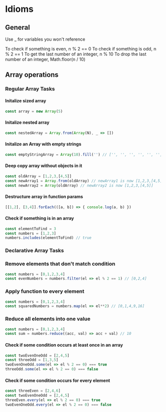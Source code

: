 # Idioms

## General
Use _ for variables you won't reference

To check if something is even, n % 2 == 0
To check if something is odd, n % 2 == 1
To get the last number of an integer, n % 10
To drop the last number of an integer, Math.floor(n / 10)

## Array operations

### Regular Array Tasks

#### Initalize sized array

```javascript
const array = new Array(5)
```

#### Initalize nested array
```javascript
const nestedArray = Array.from(Array(N), _ => [])
```

#### Initalize an Array with empty strings
```javascript
const emptyStringArray = Array(10).fill('') // ['', '', '', '', '', '', '', '', '', '']
```

#### Deep copy array without objects in it
```javascript
const oldArray = [1,2,3,[4,5]]
const newArray1 = Array.from(oldArray) // newArray1 is now [1,2,3,[4,5]]
const newArray2 = Array(oldArray) // newArray2 is now [1,2,3,[4,5]]
```

#### Destructure array in function params
```javascript
[[1,2], [3,4]].forEach(([a, b]) => { console.log(a, b) })
```

#### Check if something is in an array
```javascript
const elementToFind = 3
const numbers = [1,2,3]
numbers.includes(elementToFind) // true
```

### Declarative Array Tasks

### Remove elements that don't match condition
```javascript
const numbers = [0,1,2,3,4]
const evenNumbers = numbers.filter(el => el % 2 == 1) // [0,2,4]
```

### Apply function to every element
```javascript
const numbers = [0,1,2,3,4]
const squaredNumbers = numbers.map(el => el**2) // [0,1,4,9,16]
```

### Reduce all elements into one value
```javascript
const numbers = [0,1,2,3,4]
const sum = numbers.reduce((acc, val) => acc + val) // 10
```

#### Check if some condition occurs at least once in an array
```javascript
const twoEvenOneOdd = [2,4,5]
const threeOdd = [1,3,5]
twoEvenOneOdd.some(el => el % 2 == 0) === true
threeOdd.some(el => el % 2 == 0) === false
```

#### Check if some condition occurs for every element
```javascript
const threeEven = [2,4,6]
const twoEvenOneOdd = [2,4,5]
threeEven.every(el => el % 2 == 0) === true
twoEvenOneOdd.every(el => el % 2 == 0) === false
```

### 
```javascript
```

### 
```javascript
```
